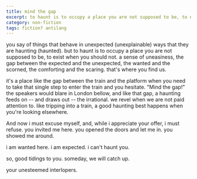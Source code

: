 ```yaml
---
title: mind the gap
excerpt: to haunt is to occupy a place you are not supposed to be, to exist when you should not.
category: non-fiction
tags: fiction? antilang
---
```

you say of things that behave in unexpected (unexplainable) ways that they are haunting (haunted).
but to haunt is to occupy a place you are not supposed to be, to exist when you should not.
a sense of uneasiness, the gap between the expected and the unexpected, the wanted and the scorned, the comforting and the scaring.
that's where you find us.

it's a place like the gap between the train and the platform when you need to take that single step to enter the train and you hesitate.
"Mind the gap!" the speakers would blare in London bellow, and like that gap, a haunting feeds on -- and draws out -- the irrational.
we revel when we are not paid attention to.
like tripping into a train, a good haunting best happens when you're looking elsewhere.

And now i must excuse myself, and, while i appreciate your offer, i must refuse.
you invited me here.
you opened the doors and let me in.
you showed me around.

i am wanted here.
i am expected.
i can't haunt you.

so, good tidings to you.
someday, we will catch up.

your unesteemed interlopers.
